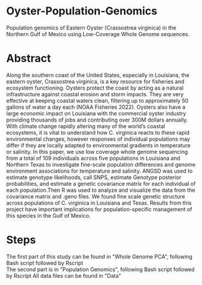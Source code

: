 # Oyster-Population-Genomics
Population genomics of Eastern Oyster (Crassostrea virginica) in the Northern Gulf of Mexico using Low-Coverage Whole Genome sequences. 

# Abstract
Along the southern coast of the United States, especially in Louisiana, the eastern oyster, Crassostrea virginica, is a key resource for fisheries and ecosystem functioning. Oysters protect the coast by acting as a natural infrastructure against coastal erosion and storm impacts. They are very effective at keeping coastal waters clean, filtering up to approximately 50 gallons of water a day each (NOAA Fisheries 2022). Oysters also have a large economic impact on Louisiana with the commercial oyster industry providing thousands of jobs and contributing over 300M dollars annually. With climate change rapidly altering many of the world’s coastal ecosystems, it is vital to understand how C. virginica reacts to these rapid environmental changes, however responses of individual populations may differ if they are locally adapted to environmental gradients in temperature or salinity. In this paper, we use low coverage whole genome sequencing from a total of 109 individuals across five populations in Louisiana and Northern Texas to investigate fine-scale population differences and genome environment associations for temperature and salinity. ANGSD was used to estimate genotype likelihoods, call SNPS, estimate Genotype posterior probabilities, and estimate a genetic covariance matrix for each individual of each population.Then R was used to analyze and visualize the data from the covariance matrix and .geno files. We found fine scale genetic structure across populations of C. virginica in Louisiana and Texas. Results from this project have important implications for population-specific management of this species in the Gulf of Mexico.


# Steps
The first part of this study can be found in "Whole Genome PCA", following Bash script followed by Rscript  
The second part is in "Population Genomics", following Bash script followed by Rscript
All data files can be found in "Data" 
